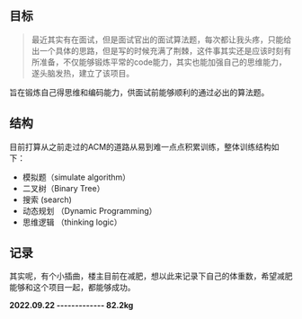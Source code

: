 ## 目标
> 最近其实有在面试，但是面试官出的面试算法题，每次都让我头疼，只能给出一个具体的思路，但是写的时候充满了荆棘，这件事其实还是应该时刻有所准备，不仅能够锻炼平常的code能力，其实也能加强自己的思维能力，遂头脑发热，建立了该项目。
> 
旨在锻炼自己得思维和编码能力，供面试前能够顺利的通过必出的算法题。

## 结构
目前打算从之前走过的ACM的道路从易到难一点点积累训练，整体训练结构如下：
* 模拟题（simulate algorithm）
* 二叉树（Binary Tree）
* 搜索 (search)
* 动态规划 （Dynamic Programming）
* 思维逻辑 （thinking logic）

## 记录
其实呢，有个小插曲，楼主目前在减肥，想以此来记录下自己的体重数，希望减肥能够和这个项目一起，都能够成功。

**2022.09.22   -------------   82.2kg**

